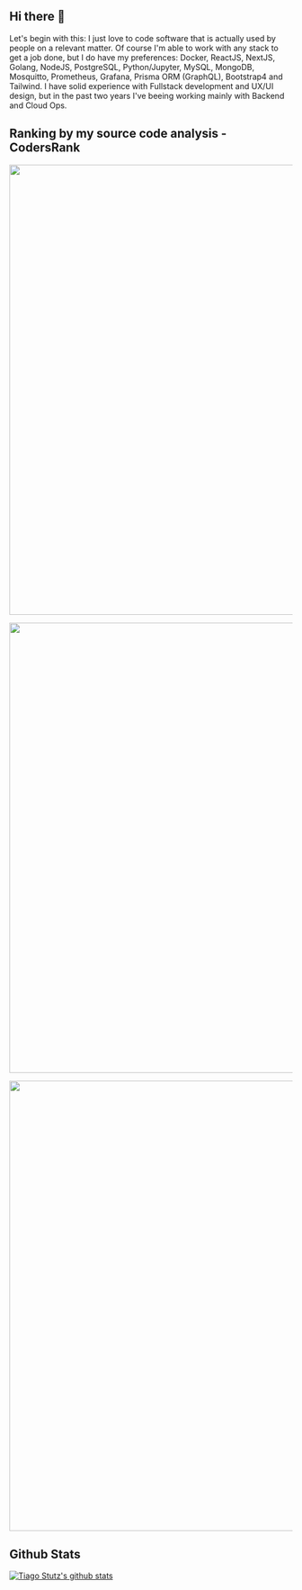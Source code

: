 ## Hi there 👋

Let's begin with this: I just love to code software that is actually used by people on a relevant matter. Of course I'm able to work with any stack to get a job done, but I do have my preferences: Docker, ReactJS, NextJS, Golang, NodeJS, PostgreSQL, Python/Jupyter, MySQL, MongoDB, Mosquitto, Prometheus, Grafana, Prisma ORM (GraphQL), Bootstrap4 and Tailwind. 
I have solid experience with Fullstack development and UX/UI design, but in the past two years I've beeing working mainly with Backend and Cloud Ops.


## Ranking by my source code analysis - CodersRank
<img
  src="https://cr-ss-service.azurewebsites.net/api/ScreenShot?widget=summary&username=tiagostutz&badges=3&show-avatar=false&style=--header-bg-color:%23000;--border-radius:10px"
  width=800
/>

<img
  src="https://cr-ss-service.azurewebsites.net/api/ScreenShot?widget=activity&username=tiagostutz&labels=true"
       width=800
/>


<img
  src="https://cr-skills-chart-widget.azurewebsites.net/api/api?username=tiagostutz&skills=JavaScript,TypeScript,Go,Docker,HTML,CSS,JSON,Python&show-other-skills=true"
  width=800
/>

## Github Stats

[![Tiago Stutz's github stats](https://github-readme-stats.vercel.app/api?username=tiagostutz)](https://github.com/anuraghazra/github-readme-stats)
